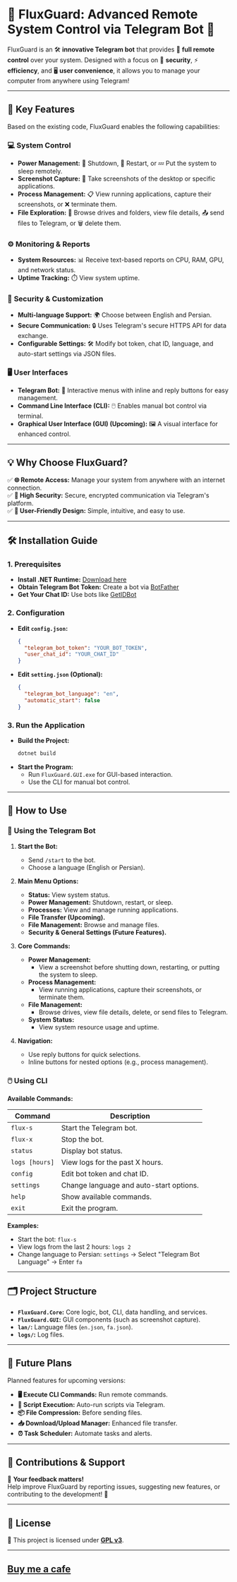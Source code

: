 # 🌟 FluxGuard: Advanced Remote System Control via Telegram Bot 🌟  

FluxGuard is an 🛠️ **innovative Telegram bot** that provides 📡 **full remote control** over your system. Designed with a focus on 🔐 **security**, ⚡ **efficiency**, and 🖥️ **user convenience**, it allows you to manage your computer from anywhere using Telegram!

---

## 🚀 **Key Features**  
Based on the existing code, FluxGuard enables the following capabilities:  

### 💻 **System Control**  
- **Power Management:** 📴 Shutdown, 🔄 Restart, or 💤 Put the system to sleep remotely.  
- **Screenshot Capture:** 📸 Take screenshots of the desktop or specific applications.  
- **Process Management:** 📋 View running applications, capture their screenshots, or ❌ terminate them.  
- **File Exploration:** 📂 Browse drives and folders, view file details, 📤 send files to Telegram, or 🗑️ delete them.  

### ⚙️ **Monitoring & Reports**  
- **System Resources:** 📊 Receive text-based reports on CPU, RAM, GPU, and network status.  
- **Uptime Tracking:** ⏱️ View system uptime.  

### 🔐 **Security & Customization**  
- **Multi-language Support:** 🌍 Choose between English and Persian.  
- **Secure Communication:** 🔒 Uses Telegram's secure HTTPS API for data exchange.  
- **Configurable Settings:** 🛠️ Modify bot token, chat ID, language, and auto-start settings via JSON files.  

### 🖥️ **User Interfaces**  
- **Telegram Bot:** 🤖 Interactive menus with inline and reply buttons for easy management.  
- **Command Line Interface (CLI):** 🖱️ Enables manual bot control via terminal.  
- **Graphical User Interface (GUI) (Upcoming):** 🖼️ A visual interface for enhanced control.  

---

## 💡 **Why Choose FluxGuard?**  
✅ **🌐 Remote Access:** Manage your system from anywhere with an internet connection.  
✅ **🔐 High Security:** Secure, encrypted communication via Telegram's platform.  
✅ **🤩 User-Friendly Design:** Simple, intuitive, and easy to use.  

---

## 🛠️ **Installation Guide**  

### 1. **Prerequisites**  
- **Install .NET Runtime:** [Download here](https://dotnet.microsoft.com/download)  
- **Obtain Telegram Bot Token:** Create a bot via [BotFather](https://core.telegram.org/bots#how-do-i-create-a-bot)  
- **Get Your Chat ID:** Use bots like [GetIDBot](https://t.me/getidbot)  

### 2. **Configuration**  
- **Edit `config.json`:**  
  ```json  
  {  
    "telegram_bot_token": "YOUR_BOT_TOKEN",  
    "user_chat_id": "YOUR_CHAT_ID"  
  }  
  ```  
- **Edit `setting.json` (Optional):**  
  ```json  
  {  
    "telegram_bot_language": "en",  
    "automatic_start": false  
  }  
  ```  

### 3. **Run the Application**  
- **Build the Project:**  
  ```bash  
  dotnet build  
  ```  
- **Start the Program:**  
  - Run `FluxGuard.GUI.exe` for GUI-based interaction.  
  - Use the CLI for manual bot control.  

---

## 📖 **How to Use**  

### 🤖 **Using the Telegram Bot**  

1. **Start the Bot:**  
   - Send `/start` to the bot.  
   - Choose a language (English or Persian).  

2. **Main Menu Options:**  
   - **Status:** View system status.  
   - **Power Management:** Shutdown, restart, or sleep.  
   - **Processes:** View and manage running applications.  
   - **File Transfer (Upcoming).**  
   - **File Management:** Browse and manage files.  
   - **Security & General Settings (Future Features).**  

3. **Core Commands:**  
   - **Power Management:**  
     - View a screenshot before shutting down, restarting, or putting the system to sleep.  
   - **Process Management:**  
     - View running applications, capture their screenshots, or terminate them.  
   - **File Management:**  
     - Browse drives, view file details, delete, or send files to Telegram.  
   - **System Status:**  
     - View system resource usage and uptime.  

4. **Navigation:**  
   - Use reply buttons for quick selections.  
   - Inline buttons for nested options (e.g., process management).  

### 🖱️ **Using CLI**  

**Available Commands:**  

| **Command**       | **Description**                          |  
|-------------------|------------------------------------------|  
| `flux-s`         | Start the Telegram bot.                  |  
| `flux-x`         | Stop the bot.                            |  
| `status`         | Display bot status.                      |  
| `logs [hours]`   | View logs for the past X hours.          |  
| `config`         | Edit bot token and chat ID.              |  
| `settings`       | Change language and auto-start options.  |  
| `help`           | Show available commands.                 |  
| `exit`           | Exit the program.                        |  

**Examples:**  
- Start the bot: `flux-s`  
- View logs from the last 2 hours: `logs 2`  
- Change language to Persian: `settings` → Select "Telegram Bot Language" → Enter `fa`  

---

## 🗂️ **Project Structure**  

- **`FluxGuard.Core`:** Core logic, bot, CLI, data handling, and services.  
- **`FluxGuard.GUI`:** GUI components (such as screenshot capture).  
- **`lan/`:** Language files (`en.json`, `fa.json`).  
- **`logs/`:** Log files.  

---

## 🔮 **Future Plans**  

Planned features for upcoming versions:  
- **🖥️ Execute CLI Commands:** Run remote commands.  
- **🤖 Script Execution:** Auto-run scripts via Telegram.  
- **📦 File Compression:** Before sending files.  
- **📥 Download/Upload Manager:** Enhanced file transfer.  
- **⏰ Task Scheduler:** Automate tasks and alerts.  

---

## 🙌 **Contributions & Support**  

💬 **Your feedback matters!**  
Help improve FluxGuard by reporting issues, suggesting new features, or contributing to the development! 🚀  

---

## 📜 **License**  

📝 This project is licensed under **[GPL v3](https://www.gnu.org/licenses/gpl-3.0.en.html)**.  

---

## [Buy me a cafe](https://daramet.com/TahaDashti)

